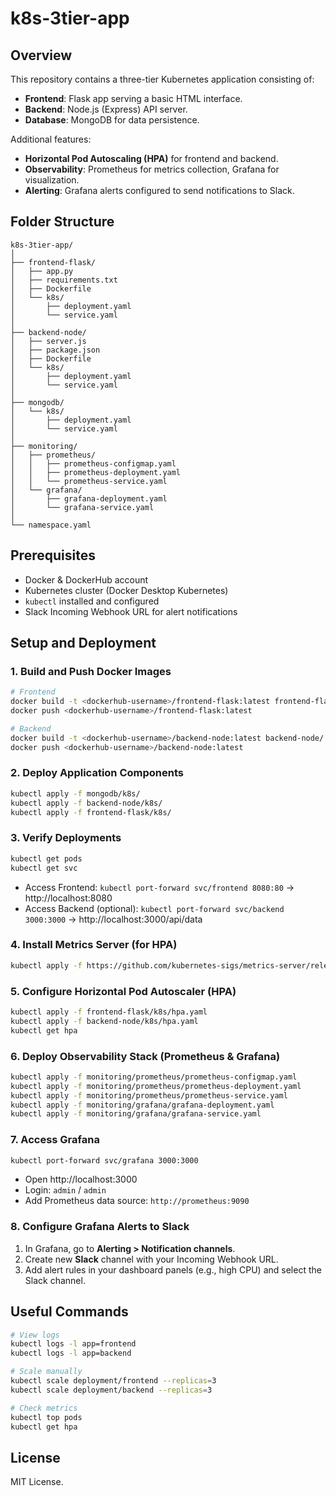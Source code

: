 # k8s-3tier-app

## Overview
This repository contains a three-tier Kubernetes application consisting of:
- **Frontend**: Flask app serving a basic HTML interface.
- **Backend**: Node.js (Express) API server.
- **Database**: MongoDB for data persistence.

Additional features:
- **Horizontal Pod Autoscaling (HPA)** for frontend and backend.
- **Observability**: Prometheus for metrics collection, Grafana for visualization.
- **Alerting**: Grafana alerts configured to send notifications to Slack.

## Folder Structure
```
k8s-3tier-app/
│
├── frontend-flask/
│   ├── app.py
│   ├── requirements.txt
│   ├── Dockerfile
│   └── k8s/
│       ├── deployment.yaml
│       └── service.yaml
│
├── backend-node/
│   ├── server.js
│   ├── package.json
│   ├── Dockerfile
│   └── k8s/
│       ├── deployment.yaml
│       └── service.yaml
│
├── mongodb/
│   └── k8s/
│       ├── deployment.yaml
│       └── service.yaml
│
├── monitoring/
│   ├── prometheus/
│   │   ├── prometheus-configmap.yaml
│   │   ├── prometheus-deployment.yaml
│   │   └── prometheus-service.yaml
│   └── grafana/
│       ├── grafana-deployment.yaml
│       └── grafana-service.yaml
│
└── namespace.yaml
```

## Prerequisites
- Docker & DockerHub account  
- Kubernetes cluster (Docker Desktop Kubernetes)  
- `kubectl` installed and configured  
- Slack Incoming Webhook URL for alert notifications  

## Setup and Deployment

### 1. Build and Push Docker Images
```bash
# Frontend
docker build -t <dockerhub-username>/frontend-flask:latest frontend-flask/
docker push <dockerhub-username>/frontend-flask:latest

# Backend
docker build -t <dockerhub-username>/backend-node:latest backend-node/
docker push <dockerhub-username>/backend-node:latest
```

### 2. Deploy Application Components
```bash
kubectl apply -f mongodb/k8s/
kubectl apply -f backend-node/k8s/
kubectl apply -f frontend-flask/k8s/
```

### 3. Verify Deployments
```bash
kubectl get pods
kubectl get svc
```
- Access Frontend: `kubectl port-forward svc/frontend 8080:80` → http://localhost:8080  
- Access Backend (optional): `kubectl port-forward svc/backend 3000:3000` → http://localhost:3000/api/data  

### 4. Install Metrics Server (for HPA)
```bash
kubectl apply -f https://github.com/kubernetes-sigs/metrics-server/releases/download/v0.6.1/components.yaml
```

### 5. Configure Horizontal Pod Autoscaler (HPA)
```bash
kubectl apply -f frontend-flask/k8s/hpa.yaml
kubectl apply -f backend-node/k8s/hpa.yaml
kubectl get hpa
```

### 6. Deploy Observability Stack (Prometheus & Grafana)
```bash
kubectl apply -f monitoring/prometheus/prometheus-configmap.yaml
kubectl apply -f monitoring/prometheus/prometheus-deployment.yaml
kubectl apply -f monitoring/prometheus/prometheus-service.yaml
kubectl apply -f monitoring/grafana/grafana-deployment.yaml
kubectl apply -f monitoring/grafana/grafana-service.yaml
```

### 7. Access Grafana
```bash
kubectl port-forward svc/grafana 3000:3000
```
- Open http://localhost:3000
- Login: `admin` / `admin`
- Add Prometheus data source: `http://prometheus:9090`

### 8. Configure Grafana Alerts to Slack
1. In Grafana, go to **Alerting > Notification channels**.
2. Create new **Slack** channel with your Incoming Webhook URL.  
3. Add alert rules in your dashboard panels (e.g., high CPU) and select the Slack channel.

## Useful Commands
```bash
# View logs
kubectl logs -l app=frontend
kubectl logs -l app=backend

# Scale manually
kubectl scale deployment/frontend --replicas=3
kubectl scale deployment/backend --replicas=3

# Check metrics
kubectl top pods
kubectl get hpa
```

## License
MIT License.
